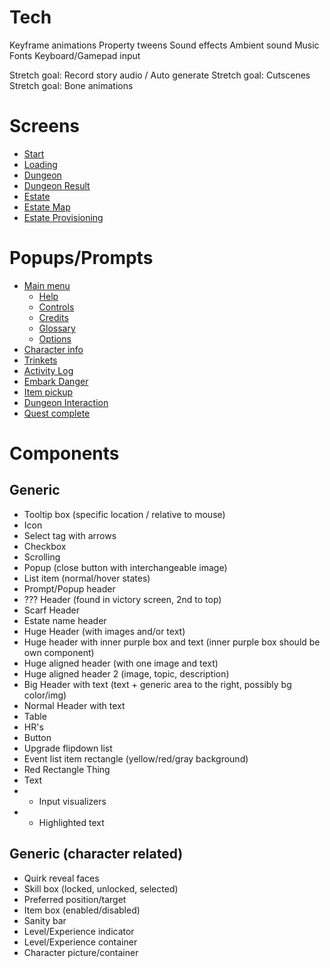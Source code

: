 # Tech
Keyframe animations
Property tweens
Sound effects
Ambient sound
Music
Fonts
Keyboard/Gamepad input

Stretch goal: Record story audio / Auto generate
Stretch goal: Cutscenes
Stretch goal: Bone animations

# Screens
- [Start](screens/start.md)
- [Loading](screens/loading.md)
- [Dungeon](screens/dungeon.md)
- [Dungeon Result](screens/dungeon_result.md)
- [Estate](screens/estate.md)
- [Estate Map](screens/estate_map.md)
- [Estate Provisioning](screens/estate_provisioning.md)

# Popups/Prompts
- [Main menu](popups/mainMenu.md)
    - [Help](popups/help.md)
    - [Controls](popups/controls.md)
    - [Credits](popups/credits.md)
    - [Glossary](popups/glossary.md)
    - [Options](popups/options.md)
- [Character info](popups/characterInfo.md)
- [Trinkets](popups/trinkets.md)
- [Activity Log](popups/activityLog.md)
- [Embark Danger](popups/embarkDanger.md)
- [Item pickup](popups/itemPickup.md)
- [Dungeon Interaction](popups/dungeonInteraction.md)
- [Quest complete](popups/questComplete.md)

# Components

## Generic

- Tooltip box (specific location / relative to mouse)
- Icon
- Select tag with arrows
- Checkbox
- Scrolling
- Popup (close button with interchangeable image)
- List item (normal/hover states)
- Prompt/Popup header
- ??? Header (found in victory screen, 2nd to top)
- Scarf Header
- Estate name header
- Huge Header (with images and/or text)
- Huge header with inner purple box and text (inner purple box should be own component)
- Huge aligned header (with one image and text)
- Huge aligned header 2 (image, topic, description)
- Big Header with text (text + generic area to the right, possibly bg color/img)
- Normal Header with text
- Table
- HR's
- Button
- Upgrade flipdown list
- Event list item rectangle (yellow/red/gray background)
- Red Rectangle Thing
- Text
- - Input visualizers
- - Highlighted text

## Generic (character related)
- Quirk reveal faces
- Skill box (locked, unlocked, selected)
- Preferred position/target
- Item box (enabled/disabled)
- Sanity bar
- Level/Experience indicator
- Level/Experience container
- Character picture/container
